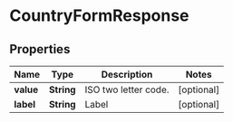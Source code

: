 
# CountryFormResponse

## Properties
Name | Type | Description | Notes
------------ | ------------- | ------------- | -------------
**value** | **String** | ISO two letter code. |  [optional]
**label** | **String** | Label |  [optional]



